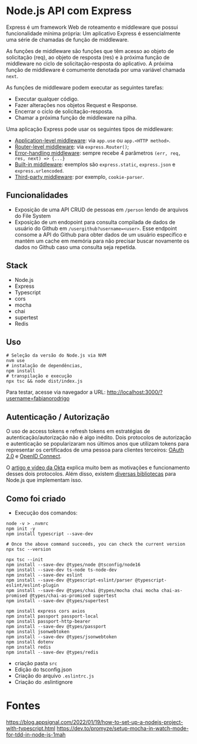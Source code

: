 # Node.js API com Express

Express é um framework Web de roteamento e middleware que possui funcionalidade mínima própria: Um aplicativo Express é essencialmente uma série de chamadas de função de middleware.

As funções de middleware são funções que têm acesso ao objeto de solicitação (req), ao objeto de resposta (res) e à próxima função de middleware no ciclo de solicitação-resposta do aplicativo. A próxima função de middleware é comumente denotada por uma variável chamada `next`.

As funções de middleware podem executar as seguintes tarefas:

- Executar qualquer código.
- Fazer alterações nos objetos Request e Response.
- Encerrar o ciclo de solicitação-resposta.
- Chamar a próxima função de middleware na pilha.

Uma aplicação Express pode usar os seguintes tipos de middleware:

- [Application-level middleware](https://expressjs.com/en/guide/using-middleware.html#middleware.application): via `app.use` ou `app.<HTTP method>`.
- [Router-level middleware](https://expressjs.com/en/guide/using-middleware.html#middleware.router): via `express.Router()`;
- [Error-handling middleware](https://expressjs.com/en/guide/using-middleware.html#middleware.error-handling): sempre recebe 4 parâmetros `(err, req, res, next) => {...}`
- [Built-in middleware](https://expressjs.com/en/guide/using-middleware.html#middleware.built-in): exemplos são `express.static`, `express.json` e `express.urlencoded`.
- [Third-party middleware](https://expressjs.com/en/guide/using-middleware.html#middleware.third-party): por exemplo, `cookie-parser`.

## Funcionalidades

- Exposição de uma API CRUD de pessoas em `/person` lendo de arquivos do File System
- Exposição de um endopoint para consulta compilada de dados de usuário do Github em `/usergithub?username=<user>`. Esse endpoint consome a API do Github para obter dados de um usuário específico e mantém um cache em memória para não precisar buscar novamente os dados no Github caso uma consulta seja repetida.


## Stack

- Node.js
- Express
- Typescript
- cors
- mocha
- chai
- supertest
- Redis

## Uso

```shell
# Seleção da versão do Node.js via NVM
nvm use
# instalação de dependências,
npm install
# transpilação e execução
npx tsc && node dist/index.js
```

Para testar, acesse via navegador a URL: [http://localhost:3000/?username=fabianorodrigo](http://localhost:3000/?username=fabianorodrigo)

## Autenticação / Autorização

O uso de access tokens e refresh tokens em estratégias de autenticação/autorização não é algo inédito. Dois protocolos de autorização e autenticação se popularizaram nos últimos anos que utilizam tokens para representar os certificados de uma pessoa para clientes terceiros: [OAuth 2.0](https://auth0.com/docs/protocols/oauth2) e [OpenID Connect](https://auth0.com/docs/protocols/oidc).

O [artigo e vídeo da Okta](https://developer.okta.com/blog/2019/10/21/illustrated-guide-to-oauth-and-oidc) explica muito bem as motivações e funcionamento desses dois protocolos. Além disso, existem [diversas bibliotecas](https://oauth.net/code/nodejs/) para Node.js que implementam isso.



## Como foi criado

- Execução dos comandos:

```shell
node -v > .nvmrc
npm init -y
npm install typescript --save-dev

# Once the above command succeeds, you can check the current version
npx tsc --version

npx tsc --init
npm install --save-dev @types/node @tsconfig/node16
npm install --save-dev ts-node ts-node-dev
npm install --save-dev eslint 
npm install --save-dev @typescript-eslint/parser @typescript-eslint/eslint-plugin 
npm install --save-dev @types/chai @types/mocha chai mocha chai-as-promised @types/chai-as-promised supertest
npm install --save-dev @types/supertest

npm install express cors axios
npm install passport passport-local 
npm install passport-http-bearer
npm install --save-dev @types/passport
npm install jsonwebtoken
npm install --save-dev @types/jsonwebtoken
npm install dotenv
npm install redis
npm install --save-dev @types/redis
```

- criação pasta `src`
- Edição do tsconfig.json
- Criação do arquivo `.eslintrc.js`
- Criação do .eslintignore

# Fontes

https://blog.appsignal.com/2022/01/19/how-to-set-up-a-nodejs-project-with-typescript.html
https://dev.to/promyze/setup-mocha-in-watch-mode-for-tdd-in-node-js-1mah
